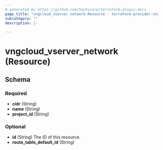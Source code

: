 ```yaml
---
# generated by https://github.com/hashicorp/terraform-plugin-docs
page_title: "vngcloud_vserver_network Resource - terraform-provider-vngcloud"
subcategory: ""
description: |-
  
---
```


# vngcloud_vserver_network (Resource)





<!-- schema generated by tfplugindocs -->
## Schema

### Required

- **cidr** (String)
- **name** (String)
- **project_id** (String)

### Optional

- **id** (String) The ID of this resource.
- **route_table_default_id** (String)


